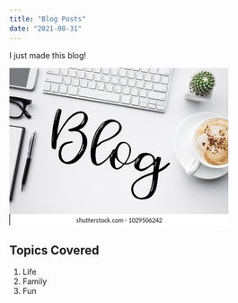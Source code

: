 ```yaml
---
title: "Blog Posts"
date: "2021-08-31"
---
```


I just made this blog!

![BlogPic](./blogPic.jpeg)

## Topics Covered

1. Life
2. Family
3. Fun